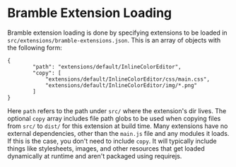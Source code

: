 # Bramble Extension Loading

Bramble extension loading is done by specifying extensions to be loaded in
`src/extensions/bramble-extensions.json`.  This is an array of objects with
the following form:

```
{
        "path": "extensions/default/InlineColorEditor",
        "copy": [
            "extensions/default/InlineColorEditor/css/main.css",
            "extensions/default/InlineColorEditor/img/*.png"
        ]
}
```

Here `path` refers to the path under `src/` where the extension's dir lives.
The optional `copy` array includes file path globs to be used when copying
files from `src/` to `dist/` for this extension at build time.  Many extensions
have no external dependencies, other than the `main.js` file and any modules it
loads.  If this is the case, you don't need to include `copy`.  It will typically
include things like stylesheets, images, and other resources that get loaded
dynamically at runtime and aren't packaged using requirejs.